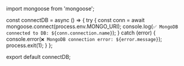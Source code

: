 import mongoose from 'mongoose';

const connectDB = async () => {
	try {
		const conn = await mongoose.connect(process.env.MONGO_URI);
		console.log(`✅ MongoDB connected to DB: ${conn.connection.name}`);
	} catch (error) {
		console.error(`❌ MongoDB connection error: ${error.message}`);
		process.exit(1);
	}
};

export default connectDB;

